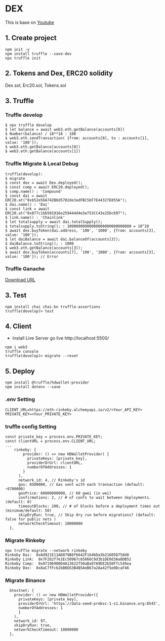 # DEX
This is base on [Youtube](https://www.youtube.com/watch?v=4qvh9NWOOhE&list=PLCH4QeM_3zR7x0J7yB6MM_iRIx7wsw5Qk&index=1)

## 1. Create project 
```shell
npm init -y
npm install truffle --save-dev
npx truffle init
```
## 2. Tokens and Dex, ERC20 solidity  
Dex.sol, Erc20.sol, Tokens.sol

## 3. Truffle
### Truffle develop
```shell
$ npx truffle develop
$ let balance = await web3.eth.getBalance(accounts[0])
$ Number(balance) / 10**18 : 100
$ web3.eth.sendTransaction( {from: accounts[0], to : accounts[1], value: '100'});
$ web3.eth.getBalance(accounts[0])
$ web3.eth.getBalance(accounts[1])
```

### Truffle Migrate & Local Debug
```
truffle(develop):
$ migrate
$ const dex = await Dex.deployed();
$ const comp = await ERC20.deployed();
$ comp.name() : 'Compound'
$ const dai = await ERC20.at("0xb52e56A742B6d5702de3adFBC5bF7E44327E055A");
$ dai.name() : 'Dai'
$ const link = await ERC20.at("0x877c1bb501916e259444d4e3e753CC43e25Dc697");
$ link.name() : 'Chainlink'
$ let totalsupply = await dai.totalSupply();
$ totalsupply.toString(); : 10000000000000000000000000000 = 10^28
$ await dex.buyToken(dai.address, '100', '1000', {from: accounts[3], value: '100'});
$ let daiBalance = await dai.balanceOf(accounts[3]);
$ daiBalance.toString(); : 1000
$ web3.eth.getBalance(accounts[3]);
$ await dex.buyToken(accounts[7], '100', '1000', {from: accounts[3], value: '100'}); // Error
```
### Truffle Ganache
[Download URL](https://trufflesuite.com/ganache/)


## 3. Test
```
npm install chai chai-bn truffle-assertions
truffle(develop)> test
``` 

## 4. Client
- Install Live Server go live http://localhost:5500/
```
npm i web3
truffle console
truffle(develop)> migrate --reset
```
## 5. Deploy
```
npm install @truffle/hdwallet-provider
npm install dotenv --save

```

### .env Setting
```
CLIENT_URL=https://eth-rinkeby.alchemyapi.io/v2/<Your_API_KEY>
PRIVATE_KEY=<Your_PRIVATE_KEY>
```

### truffle config Setting
```
const private_key = process.env.PRIVATE_KEY;
const clientURL = process.env.CLIENT_URL;
...
    rinkeby: {
        provider: () => new HDWalletProvider( {
          privateKeys: [private_key],
          providerOrUrl: clientURL,
          numberOfAddresses: 1
        }
      ),
      network_id: 4, // Rinkeby's id
      gas: 8500000, // Gas sent with each transaction (default: ~6700000)
      gasPrice: 60000000000, // 60 gwei (in wei)
      confirmations: 2, // # of confs to wait between deployments. (default: 0)
      timeoutBlocks: 200, // # of blocks before a deployment times out  (minimum/default: 50)
      skipDryRun: true, // Skip dry run before migrations? (default: false for public nets )
      networkCheckTimeout: 10000000
  },
```

### Migrate Rinkeby
```
npx truffle migrate --network rinkeby
Rinkeby Dai:  0x8d921E11AD879B8f6642F164bDa3b21605D758d8
Rinkeby Link:  0x7F2b2f7e1Ec50967c65866C9d3b1DE0d3Aa8DB52
Rinkeby Comp:  0x07196900D4A13622f50aBa97A9DE2b50Ffc549ea
Rinkeby Dex:  0x8aC7fFcb2bB0E63B4B5AeB67a2Aa42f5e0DcaF46
```

### Migrate Binance
```
  btestnet: {
    provider: () => new HDWalletProvider({
      privateKeys: [private_key],
      providerOrUrl: 'https://data-seed-prebsc-1-s1.binance.org:8545',
      numberOfAddresses: 1
      }
    ),
    network_id: 97,
    skipDryRun: true,
    networkCheckTimeout: 10000000
  },  		  
```




